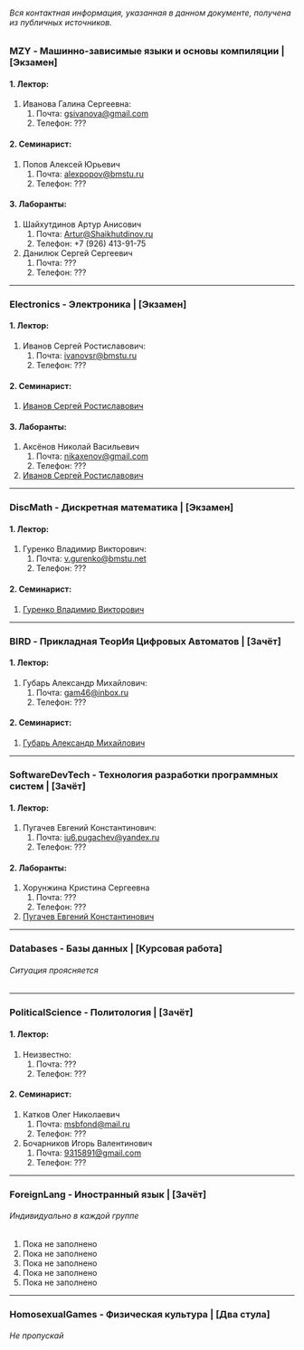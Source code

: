 ###### Вся контактная информация, указанная в данном документе, получена из публичных источников.
### MZY - Машинно-зависимые языки и основы компиляции | [Экзамен]
#### 1. Лектор:
   1. Иванова Галина Сергеевна:
      1. Почта: gsivanova@gmail.com
      2. Телефон: ???

#### 2. Семинарист:
   1. Попов Алексей Юрьевич
      1. Почта: alexpopov@bmstu.ru
      2. Телефон: ???

#### 3. Лаборанты:
   1. Шайхутдинов Артур Анисович
      1. Почта: Artur@Shaikhutdinov.ru
      2. Телефон: +7 (926) 413-91-75
   2. Данилюк Сергей Сергеевич
      1. Почта: ???
      2. Телефон: ???

---
### Electronics - Электроника | [Экзамен]
#### 1. Лектор:
   1. Иванов Сергей Ростиславович:
      1. Почта: ivanovsr@bmstu.ru
      2. Телефон: ???

#### 2. Семинарист:
   1. [Иванов Сергей Ростиславович](#1-Лектор-1)

#### 3. Лаборанты:
   1. Аксёнов Николай Васильевич
      1. Почта: nikaxenov@gmail.com
      2. Телефон: ???
   2. [Иванов Сергей Ростиславович](#1-Лектор-1)

---
### DiscMath - Дискретная математика | [Экзамен]
#### 1. Лектор:
   1. Гуренко Владимир Викторович:
      1. Почта: v.gurenko@bmstu.net
      2. Телефон: ???

#### 2. Семинарист:
   1. [Гуренко Владимир Викторович](#1-Лектор-2)

---
### BIRD - Прикладная ТеорИя Цифровых Автоматов | [Зачёт]
#### 1. Лектор:
   1. Губарь Александр Михайлович:
      1. Почта: gam46@inbox.ru
      2. Телефон: ???

#### 2. Семинарист:
   1. [Губарь Александр Михайлович](#1-Лектор-3)

---
### SoftwareDevTech - Технология разработки программных систем | [Зачёт]
#### 1. Лектор:
   1. Пугачев Евгений Константинович:
      1. Почта: iu6.pugachev@yandex.ru
      2. Телефон: ???

#### 2. Лаборанты:
   1. Хорунжина Кристина Сергеевна
      1. Почта: ???
      2. Телефон: ???
   2. [Пугачев Евгений Константинович](#1-Лектор-4)

---
### Databases - Базы данных | [Курсовая работа]
###### Ситуация проясняется

---
### PoliticalScience - Политология | [Зачёт]
#### 1. Лектор:
   1. Неизвестно:
      1. Почта: ???
      2. Телефон: ???

#### 2. Семинарист:
   1. Катков Олег Николаевич
      1. Почта: msbfond@mail.ru
      2. Телефон: ???
   2. Бочарников Игорь Валентинович
      1. Почта: 9315891@gmail.com
      2. Телефон: ???

---
### ForeignLang - Иностранный язык | [Зачёт]
###### Индивидуально в каждой группе

1. Пока не заполнено
2. Пока не заполнено
3. Пока не заполнено
4. Пока не заполнено
5. Пока не заполнено

---
### HomosexualGames - Физическая культура | [Два стула]
###### Не пропускай
